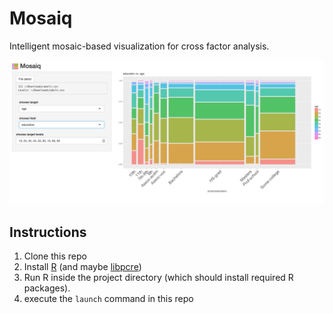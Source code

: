 # Mosaiq

Intelligent mosaic-based visualization for cross factor analysis.

![mosaiq screenshot](img/mosaiq.png)


## Instructions

1. Clone this repo
2. Install [R](https://cran.r-project.org/) (and maybe [libpcre](http://www.pcre.org/))
3. Run R inside the project directory (which should install required R
   packages).
4. execute the ``launch`` command in this repo

